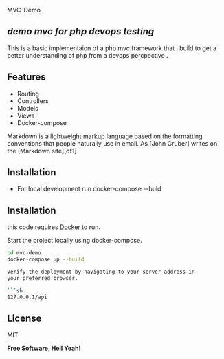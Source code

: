 MVC-Demo
## _demo mvc for php devops testing_
 

This is a basic implementaion of a php mvc framework that I build to get a better understanding of php from a devops percpective .

## Features

- Routing
- Controllers
- Models
- Views
- Docker-compose 

Markdown is a lightweight markup language based on the formatting conventions
that people naturally use in email.
As [John Gruber] writes on the [Markdown site][df1]
 
## Installation

- For local development run docker-compose --buld
 
 

## Installation

this code  requires [Docker](https://www.docker.com/)  to run.

Start the project locally using docker-compose.

```sh
cd mvc-demo
docker-compose up --build

Verify the deployment by navigating to your server address in
your preferred browser.

```sh
127.0.0.1/api
```

## License

MIT

**Free Software, Hell Yeah!**
  